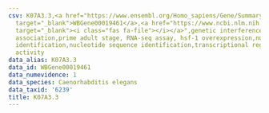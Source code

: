 ```yaml
---
csv: K07A3.3,<a href="https://www.ensembl.org/Homo_sapiens/Gene/Summary?db=core;g=WBGene00019461"
  target="_blank">WBGene00019461</a>,<a href="https://www.ncbi.nlm.nih.gov/pubmed/30894454"
  target="_blank"><i class="fas fa-file"></i></a>",genetic interference,functional
  association,prime adult stage, RNA-seq assay, hsf-1 overexpression,nucleotide sequence
  identification,nucleotide sequence identification,transcriptional regulation,up-regulates
  activity
data_alias: K07A3.3
data_id: WBGene00019461
data_numevidence: 1
data_species: Caenorhabditis elegans
data_taxid: '6239'
title: K07A3.3
---
```

